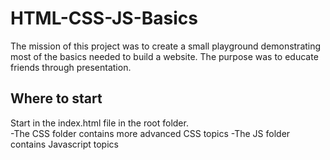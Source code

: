 # HTML-CSS-JS-Basics

The mission of this project was to create a small playground demonstrating most of the basics needed to build a website.
The purpose was to educate friends through presentation.

## Where to start

Start in the index.html file in the root folder.  
-The CSS folder contains more advanced CSS topics
-The JS folder contains Javascript topics
